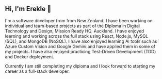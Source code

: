## Hi, I'm Erekle 👋

I'm a software developer from from New Zealand. 
I have been working on individual and team-based projects as part of the Diploma in Digital Technology and Design, Mission Ready HQ, Auckland.
I have enjoyed learning and working across the full stack using React, Node.js, MySQL (SQL), and MongoDB (NoSQL). I have also enjoyed learning AI tools such as Azure Custom Vision and Google Gemini and have applied them in some of my projects. 
I have also enjoyed practicing Test-Driven Development (TDD) and Docker deployment.

Currently I am still completing my diploma and I look forward to starting my career as a full-stack developer.  


<!--
**smesi36/smesi36** is a ✨ _special_ ✨ repository because its `README.md` (this file) appears on your GitHub profile.

Here are some ideas to get you started:

- 🔭 I’m currently working on ...
- 🌱 I’m currently learning ...
- 👯 I’m looking to collaborate on ...
- 🤔 I’m looking for help with ...
- 💬 Ask me about ...
- 📫 How to reach me: ...
- 😄 Pronouns: ...
- ⚡ Fun fact: ...
-->

